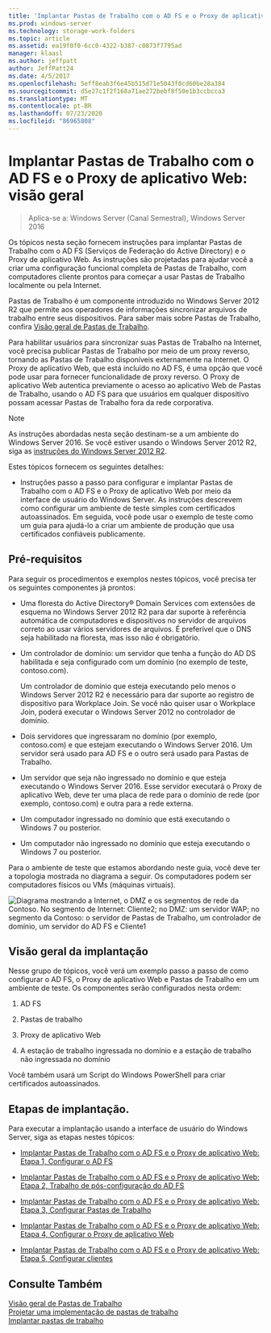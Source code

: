 ```yaml
---
title: 'Implantar Pastas de Trabalho com o AD FS e o Proxy de aplicativo Web: visão geral'
ms.prod: windows-server
ms.technology: storage-work-folders
ms.topic: article
ms.assetid: ea19f0f0-6cc0-4322-b387-c0873f7795ad
manager: klaasl
ms.author: jeffpatt
author: JeffPatt24
ms.date: 4/5/2017
ms.openlocfilehash: 5eff8eab3f6e45b515d71e5043f0cd60be28a384
ms.sourcegitcommit: d5e27c1f2f168a71ae272bebf8f50e1b3ccbcca3
ms.translationtype: MT
ms.contentlocale: pt-BR
ms.lasthandoff: 07/23/2020
ms.locfileid: "86965808"
---
```

# <a name="deploy-work-folders-with-ad-fs-and-web-application-proxy-overview"></a>Implantar Pastas de Trabalho com o AD FS e o Proxy de aplicativo Web: visão geral

>Aplica-se a: Windows Server (Canal Semestral), Windows Server 2016

Os tópicos nesta seção fornecem instruções para implantar Pastas de Trabalho com o AD FS (Serviços de Federação do Active Directory) e o Proxy de aplicativo Web. As instruções são projetadas para ajudar você a criar uma configuração funcional completa de Pastas de Trabalho, com computadores cliente prontos para começar a usar Pastas de Trabalho localmente ou pela Internet.  
  
Pastas de Trabalho é um componente introduzido no Windows Server 2012 R2 que permite aos operadores de informações sincronizar arquivos de trabalho entre seus dispositivos. Para saber mais sobre Pastas de Trabalho, confira [Visão geral de Pastas de Trabalho](Work-Folders-Overview.md).  
  
Para habilitar usuários para sincronizar suas Pastas de Trabalho na Internet, você precisa publicar Pastas de Trabalho por meio de um proxy reverso, tornando as Pastas de Trabalho disponíveis externamente na Internet. O Proxy de aplicativo Web, que está incluído no AD FS, é uma opção que você pode usar para fornecer funcionalidade de proxy reverso. O Proxy de aplicativo Web autentica previamente o acesso ao aplicativo Web de Pastas de Trabalho, usando o AD FS para que usuários em qualquer dispositivo possam acessar Pastas de Trabalho fora da rede corporativa. 

> [!NOTE]
>   As instruções abordadas nesta seção destinam-se a um ambiente do Windows Server 2016. Se você estiver usando o Windows Server 2012 R2, siga as [instruções do Windows Server 2012 R2](/previous-versions/windows/it-pro/windows-server-2012-R2-and-2012/dn747208(v=ws.11)).
  
Estes tópicos fornecem os seguintes detalhes:  
  
-   Instruções passo a passo para configurar e implantar Pastas de Trabalho com o AD FS e o Proxy de aplicativo Web por meio da interface de usuário do Windows Server. As instruções descrevem como configurar um ambiente de teste simples com certificados autoassinados. Em seguida, você pode usar o exemplo de teste como um guia para ajudá-lo a criar um ambiente de produção que usa certificados confiáveis publicamente.  
  
## <a name="prerequisites"></a>Pré-requisitos  
Para seguir os procedimentos e exemplos nestes tópicos, você precisa ter os seguintes componentes já prontos:  
  
-   Uma floresta do Active Directory® Domain Services com extensões de esquema no Windows Server 2012 R2 para dar suporte à referência automática de computadores e dispositivos no servidor de arquivos correto ao usar vários servidores de arquivos. É preferível que o DNS seja habilitado na floresta, mas isso não é obrigatório.  
  
-   Um controlador de domínio: um servidor que tenha a função do AD DS habilitada e seja configurado com um domínio (no exemplo de teste, contoso.com).  
  
    Um controlador de domínio que esteja executando pelo menos o Windows Server 2012 R2 é necessário para dar suporte ao registro de dispositivo para Workplace Join. Se você não quiser usar o Workplace Join, poderá executar o Windows Server 2012 no controlador de domínio.  
  
-   Dois servidores que ingressaram no domínio (por exemplo, contoso.com) e que estejam executando o Windows Server 2016. Um servidor será usado para AD FS e o outro será usado para Pastas de Trabalho.  
  
-   Um servidor que seja não ingressado no domínio e que esteja executando o Windows Server 2016. Esse servidor executará o Proxy de aplicativo Web, deve ter uma placa de rede para o domínio de rede (por exemplo, contoso.com) e outra para a rede externa.  
  
-   Um computador ingressado no domínio que está executando o Windows 7 ou posterior.  
  
-   Um computador não ingressado no domínio que esteja executando o Windows 7 ou posterior.  
  
Para o ambiente de teste que estamos abordando neste guia, você deve ter a topologia mostrada no diagrama a seguir. Os computadores podem ser computadores físicos ou VMs (máquinas virtuais). 
  
![Diagrama mostrando a Internet, o DMZ e os segmentos de rede da Contoso. No segmento de Internet: Cliente2; no DMZ: um servidor WAP; no segmento da Contoso: o servidor de Pastas de Trabalho, um controlador de domínio, um servidor do AD FS e Cliente1](media/deploy-work-folders-adfs/WF_ADFS_WAP_Diagram.png)

## <a name="deployment-overview"></a>Visão geral da implantação  
Nesse grupo de tópicos, você verá um exemplo passo a passo de como configurar o AD FS, o Proxy de aplicativo Web e Pastas de Trabalho em um ambiente de teste. Os componentes serão configurados nesta ordem:  
  
1.  AD FS  
  
2.  Pastas de trabalho  
  
3.  Proxy de aplicativo Web  
  
4.  A estação de trabalho ingressada no domínio e a estação de trabalho não ingressada no domínio  
  
Você também usará um Script do Windows PowerShell para criar certificados autoassinados.  
  
## <a name="deployment-steps"></a>Etapas de implantação.  
Para executar a implantação usando a interface de usuário do Windows Server, siga as etapas nestes tópicos:  
  
-   [Implantar Pastas de Trabalho com o AD FS e o Proxy de aplicativo Web: Etapa 1, Configurar o AD FS](deploy-work-folders-adfs-step1.md)  
  
-   [Implantar Pastas de Trabalho com o AD FS e o Proxy de aplicativo Web: Etapa 2, Trabalho de pós-configuração do AD FS](deploy-work-folders-adfs-step2.md)  
  
-   [Implantar Pastas de Trabalho com o AD FS e o Proxy de aplicativo Web: Etapa 3, Configurar Pastas de Trabalho](deploy-work-folders-adfs-step3.md)  
  
-   [Implantar Pastas de Trabalho com o AD FS e o Proxy de aplicativo Web: Etapa 4, Configurar o Proxy de aplicativo Web](deploy-work-folders-adfs-step4.md)  
  
-   [Implantar Pastas de Trabalho com o AD FS e o Proxy de aplicativo Web: Etapa 5, Configurar clientes](deploy-work-folders-adfs-step5.md)  

## <a name="see-also"></a>Consulte Também  
[Visão geral de Pastas de Trabalho](Work-Folders-Overview.md)  
[Projetar uma implementação de pastas de trabalho](Plan-Work-Folders.md)  
[Implantar pastas de trabalho](Deploy-Work-Folders.md)  
  
